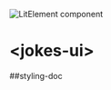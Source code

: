 ![LitElement component](https://img.shields.io/badge/litElement-component-blue.svg)

# \<jokes-ui>

##styling-doc